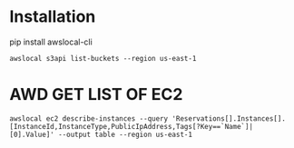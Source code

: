 # Installation

pip install awslocal-cli

    awslocal s3api list-buckets --region us-east-1

# AWD GET LIST OF EC2

    awslocal ec2 describe-instances --query 'Reservations[].Instances[].[InstanceId,InstanceType,PublicIpAddress,Tags[?Key==`Name`]| [0].Value]' --output table --region us-east-1
